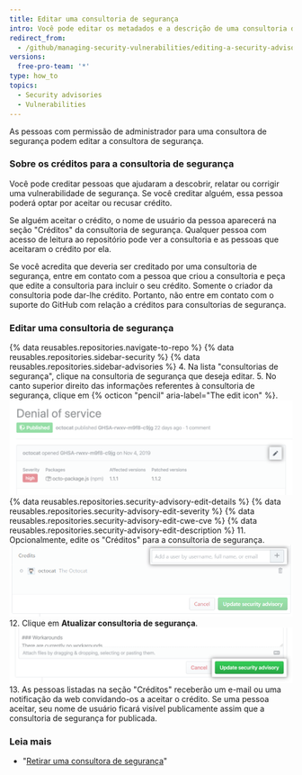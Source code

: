 ```yaml
---
title: Editar uma consultoria de segurança
intro: Você pode editar os metadados e a descrição de uma consultoria de segurança se precisar atualizar as informações ou corrigir erros.
redirect_from:
  - /github/managing-security-vulnerabilities/editing-a-security-advisory
versions:
  free-pro-team: '*'
type: how_to
topics:
  - Security advisories
  - Vulnerabilities
---
```


As pessoas com permissão de administrador para uma consultora de segurança podem editar a consultora de segurança.

### Sobre os créditos para a consultoria de segurança

Você pode creditar pessoas que ajudaram a descobrir, relatar ou corrigir uma vulnerabilidade de segurança. Se você creditar alguém, essa pessoa poderá optar por aceitar ou recusar crédito.

Se alguém aceitar o crédito, o nome de usuário da pessoa aparecerá na seção "Créditos" da consultoria de segurança. Qualquer pessoa com acesso de leitura ao repositório pode ver a consultoria e as pessoas que aceitaram o crédito por ela.

Se você acredita que deveria ser creditado por uma consultoria de segurança, entre em contato com a pessoa que criou a consultoria e peça que edite a consultoria para incluir o seu crédito. Somente o criador da consultoria pode dar-lhe crédito. Portanto, não entre em contato com o suporte do GitHub com relação a créditos para consultorias de segurança.

### Editar uma consultoria de segurança

{% data reusables.repositories.navigate-to-repo %}
{% data reusables.repositories.sidebar-security %}
{% data reusables.repositories.sidebar-advisories %}
4. Na lista "consultorias de segurança", clique na consultoria de segurança que deseja editar.
5. No canto superior direito das informações referentes à consultoria de segurança, clique em {% octicon "pencil" aria-label="The edit icon" %}. ![Botão para editar uma consultoria de segurança](/assets/images/help/security/security-advisory-edit-button.png)
{% data reusables.repositories.security-advisory-edit-details %}
{% data reusables.repositories.security-advisory-edit-severity %}
{% data reusables.repositories.security-advisory-edit-cwe-cve %}
{% data reusables.repositories.security-advisory-edit-description %}
11. Opcionalmente, edite os "Créditos" para a consultoria de segurança. ![Créditos para uma consultoria de segurança](/assets/images/help/security/security-advisory-credits.png)
12. Clique em **Atualizar consultoria de segurança**. ![Botão Add (Adicionar)](/assets/images/help/security/update-advisory-button.png)
13. As pessoas listadas na seção "Créditos" receberão um e-mail ou uma notificação da web convidando-os a aceitar o crédito. Se uma pessoa aceitar, seu nome de usuário ficará visível publicamente assim que a consultoria de segurança for publicada.

### Leia mais

- "[Retirar uma consultora de segurança](/github/managing-security-vulnerabilities/withdrawing-a-security-advisory)"

